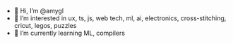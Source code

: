 - 👋 Hi, I’m @amygl
- 👀 I’m interested in ux, ts, js, web tech, ml, ai, electronics, cross-stitching, cricut, legos, puzzles
- 🌱 I’m currently learning ML, compilers
<!-- - 💞️ I’m looking to collaborate on ...
- 📫 How to reach me ... -->

<!---
amygl/amygl is a ✨ special ✨ repository because its `README.md` (this file) appears on your GitHub profile.
You can click the Preview link to take a look at your changes.
--->
